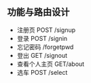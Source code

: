 ## 功能与路由设计

- 注册页 POST /signup
- 登录 POST /signin
- 忘记密码 /forgetpwd
- 登出 GET /signout
- 查看个人主页 GET/about
- 选车 POST /select
